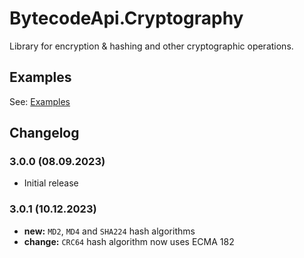 # BytecodeApi.Cryptography

Library for encryption & hashing and other cryptographic operations.

## Examples

See: [Examples](https://github.com/bytecode77/bytecode-api/blob/master/BytecodeApi.Cryptography/README.md)

## Changelog

### 3.0.0 (08.09.2023)

* Initial release

### 3.0.1 (10.12.2023)

* **new:** `MD2`, `MD4` and `SHA224` hash algorithms
* **change:** `CRC64` hash algorithm now uses ECMA 182